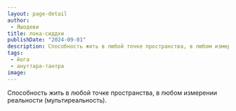 ```yaml
---
layout: page-detail
author:
 - Яшодеви
title: лока-сиддхи
publishDate: "2024-09-01"
description: Способность жить в любой точке пространства, в любом измерении реальности (мультиреальность).
tags:
 - йога
 - ануттара-тантра
image: 
---
```


Способность жить в любой точке пространства, в любом измерении реальности (мультиреальность).

